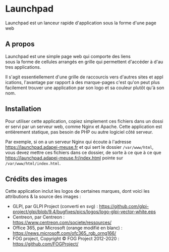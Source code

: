# Launchpad

Launchpad est un lanceur rapide d'application sous la forme d'une page web

## A propos

Launchpad est une simple page web qui comporte des liens sous la forme de cellules arrangés en grille qui permettent d'accéder à d'autres applications.

Il s'agit essentiellement d'une grille de raccourcis vers d'autres sites et applications, l'avantage par rapport à des marque-pages c'est qu'on peut plus facilement trouver une application par son logo et sa couleur plutôt qu'à son nom.

## Installation

Pour utiliser cette application, copiez simplement ces fichiers dans un dossier servi par un serveur web, comme Nginx et Apache. Cette application est entièrement statique, pas besoin de PHP ou autre logiciel côté serveur.

Par exemple, si on a un serveur Nginx qui écoute à l'adresse https://launchpad.adapei-meuse.fr et qui sert le dossier `/var/www/html`, vous devez mettre ces fichiers dans ce dossier, de sorte à ce que à ce que https://launchpad.adapei-meuse.fr/index.html pointe sur `/var/www/html/index.html`.

## Crédits des images

Cette application inclut les logos de certaines marques, dont voici les attributions & la source des images :

- GLPI, par GLPI Project (converti en svg) : https://github.com/glpi-project/glpi/blob/9.4/bugfixes/pics/logos/logo-glpi-vector-white.eps
- Centreon, par Centreon : https://www.centreon.com/societe/ressources/
- Office 365, par Microsoft (orange modifié en blanc) : https://news.microsoft.com/ofc365_rgb_orng166/
- FOG project, Copyright © FOG Project 2012-2020 : https://github.com/FOGProject/